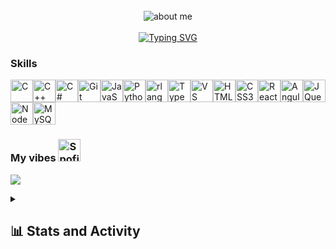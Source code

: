 <div align="center">
<br/>
<img src="https://github.com/Gleb2130/Gleb2130/blob/main/description.gif" alt="about me">
<br />
<div>
  
<br />
<a href="https://git.io/typing-svg"><img src="https://readme-typing-svg.demolab.com?font=Fira+Code&weight=800&size=30&pause=10000&color=FFFFFF&background=3181D700&center=true&random=true&width=800&lines=+%F0%9F%93%AB+How+to+reach+me%3A+gleg.virich9%40gmail.com" alt="Typing SVG" /></a>

<div align="left"/>
  
### Skills


<p align="left">
<a href="https://docs.microsoft.com/en-us/cpp/?view=msvc-170" target="_blank" rel="noreferrer"><img src="https://raw.githubusercontent.com/danielcranney/readme-generator/main/public/icons/skills/c-colored.svg" width="36" height="36" alt="C" /></a><a href="https://docs.microsoft.com/en-us/cpp/?view=msvc-170" target="_blank" rel="noreferrer"><img src="https://raw.githubusercontent.com/danielcranney/readme-generator/main/public/icons/skills/cplusplus-colored.svg" width="36" height="36" alt="C++" /></a><a href="https://docs.microsoft.com/en-us/dotnet/csharp/" target="_blank" rel="noreferrer"><img src="https://raw.githubusercontent.com/danielcranney/readme-generator/main/public/icons/skills/csharp-colored.svg" width="36" height="36" alt="C#" /></a><a href="https://git-scm.com/" target="_blank" rel="noreferrer"><img src="https://raw.githubusercontent.com/danielcranney/readme-generator/main/public/icons/skills/git-colored.svg" width="36" height="36" alt="Git" /></a><a href="https://developer.mozilla.org/en-US/docs/Web/JavaScript" target="_blank" rel="noreferrer"><img src="https://raw.githubusercontent.com/danielcranney/readme-generator/main/public/icons/skills/javascript-colored.svg" width="36" height="36" alt="JavaScript" /></a><a href="https://www.python.org/" target="_blank" rel="noreferrer"><img src="https://raw.githubusercontent.com/danielcranney/readme-generator/main/public/icons/skills/python-colored.svg" width="36" height="36" alt="Python" /></a><a href="https://www.r-project.org/" target="_blank" rel="noreferrer"><img src="https://raw.githubusercontent.com/danielcranney/readme-generator/main/public/icons/skills/rlang-colored.svg" width="36" height="36" alt="rlang" /></a><a href="https://www.typescriptlang.org/" target="_blank" rel="noreferrer"><img src="https://raw.githubusercontent.com/danielcranney/readme-generator/main/public/icons/skills/typescript-colored.svg" width="36" height="36" alt="TypeScript" /></a><a href="https://code.visualstudio.com/" target="_blank" rel="noreferrer"><img src="https://raw.githubusercontent.com/danielcranney/readme-generator/main/public/icons/skills/visualstudiocode.svg" width="36" height="36" alt="VS Code" /></a><a href="https://developer.mozilla.org/en-US/docs/Glossary/HTML5" target="_blank" rel="noreferrer"><img src="https://raw.githubusercontent.com/danielcranney/readme-generator/main/public/icons/skills/html5-colored.svg" width="36" height="36" alt="HTML5" /></a><a href="https://www.w3.org/TR/CSS/#css" target="_blank" rel="noreferrer"><img src="https://raw.githubusercontent.com/danielcranney/readme-generator/main/public/icons/skills/css3-colored.svg" width="36" height="36" alt="CSS3" /></a><a href="https://reactjs.org/" target="_blank" rel="noreferrer"><img src="https://raw.githubusercontent.com/danielcranney/readme-generator/main/public/icons/skills/react-colored.svg" width="36" height="36" alt="React" /></a><a href="https://angular.io/" target="_blank" rel="noreferrer"><img src="https://raw.githubusercontent.com/danielcranney/readme-generator/main/public/icons/skills/angularjs-colored.svg" width="36" height="36" alt="Angular" /></a><a href="https://jquery.com/" target="_blank" rel="noreferrer"><img src="https://raw.githubusercontent.com/danielcranney/readme-generator/main/public/icons/skills/jquery-colored.svg" width="36" height="36" alt="JQuery" /></a><a href="https://nodejs.org/en/" target="_blank" rel="noreferrer"><img src="https://raw.githubusercontent.com/danielcranney/readme-generator/main/public/icons/skills/nodejs-colored.svg" width="36" height="36" alt="NodeJS" /></a><a href="https://www.mysql.com/" target="_blank" rel="noreferrer"><img src="https://raw.githubusercontent.com/danielcranney/readme-generator/main/public/icons/skills/mysql-colored.svg" width="36" height="36" alt="MySQL" /></a>
</p>

### My vibes <a href="https://open.spotify.com/playlist/06eT9sKK3mlt1RHPHAhnH9" target="_blank" rel="noreferrer"><img src="https://i.pinimg.com/564x/35/87/f8/3587f8e9df02e2990b93afb9cd6d2323.jpg" width="36" height="36" alt="Spofity" /></a>

<p align="left">
  <img src="https://spotify-recently-played-readme.vercel.app/api?user=31fo5v7f7wq4hrxko6yrxnx7mt2e&count=6">
</p>
<div>


<details> 
  <summary><h2>📊 Stats and Activity</h2></summary>

  <h3>💻 GitHub Profile Stats</h3>
  
  ![stats](https://github-readme-stats.vercel.app/api?username=Gleb2130&show_icons=true&theme=dark&hide_border=true&bg_color=0d1117)
  ![Top Langs](https://github-readme-stats.vercel.app/api/top-langs/?username=Gleb2130&theme=dark&layout=compact&show_icons=true&hide_border=true&bg_color=0d1117&langs_count=10)
  
  <!--<details> 
  <summary><h2>details...</h2></summary>
  [![Harlok's WakaTime stats](https://github-readme-stats.vercel.app/api/wakatime?username=018e9ae7-d85e-4c87-9dbc-30c063fdde1e&theme=dark&hide_border=true&bg_color=0d1117)](https://github.com/anuraghazra/github-readme-stats)
  
</details> -->

  <a href="https://github.com/ashutosh00710/github-readme-activity-graph"><img alt="Gleb2130's Activity Graph" src="https://github-readme-activity-graph.vercel.app/graph/?username=Gleb2130&bg_color=0d1117&color=9f9f9f&line=79ff97&point=FFFFFF&hide_border=true" /></a>
</details>

<div>
